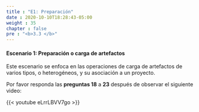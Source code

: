 ```yaml
---
title : "E1: Preparación"
date : 2020-10-10T18:28:43-05:00
weight : 35
chapter : false
pre : "<b>3.3 </b>"
---
```


#### Escenario 1: Preparación o carga de artefactos

Este escenario se enfoca en las operaciones de carga de artefactos de varios tipos, o heterogéneos, y su asociación a un proyecto.

Por favor responda las **preguntas 18** a **23** después de observar el siguiente video:	

{{< youtube eLrrLBVV7go >}}